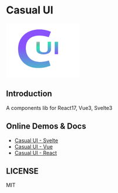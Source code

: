 # Casual UI

<img src="./logo.png" style="width: 200px;" />

## Introduction

A components lib for React17, Vue3, Svelte3

## Online Demos & Docs

- [Casual UI - Svelte](https://svelte.casual-ui.site/) 
- [Casual UI - Vue](https://vue.casual-ui.site/)
- [Casual UI - React](https://react.casual-ui.site/)

## LICENSE

MIT
